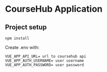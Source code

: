 # CourseHub Application

## Project setup
```
npm install
```

Create .env with:
```
VUE_APP_API_URL= url to coursehub api
VUE_APP_AUTH_USERNAME= user username
VUE_APP_AUTH_PASSWORD= user password
```
